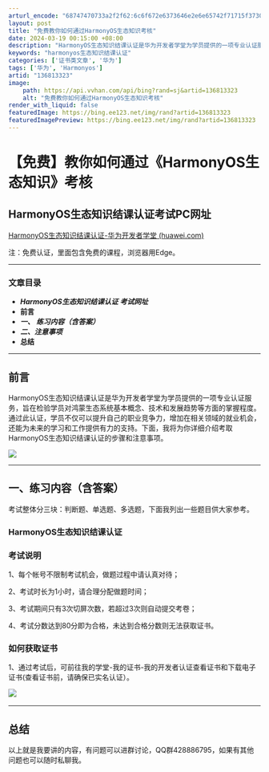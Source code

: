 ```yaml
---
arturl_encode: "68747470733a2f2f62:6c6f672e6373646e2e6e65742f71715f37303831343030382f:61727469636c652f64657461696c732f313336383133333233"
layout: post
title: "免费教你如何通过HarmonyOS生态知识考核"
date: 2024-03-19 00:15:00 +08:00
description: "HarmonyOS生态知识结课认证是华为开发者学堂为学员提供的一项专业认证服务，旨在检验学员对鸿蒙生"
keywords: "harmonyos生态知识结课认证"
categories: ['证书类文章', '华为']
tags: ['华为', 'Harmonyos']
artid: "136813323"
image:
    path: https://api.vvhan.com/api/bing?rand=sj&artid=136813323
    alt: "免费教你如何通过HarmonyOS生态知识考核"
render_with_liquid: false
featuredImage: https://bing.ee123.net/img/rand?artid=136813323
featuredImagePreview: https://bing.ee123.net/img/rand?artid=136813323
---
```


# 【免费】教你如何通过《HarmonyOS生态知识》考核

## HarmonyOS生态知识结课认证考试PC网址

[HarmonyOS生态知识结课认证-华为开发者学堂 (huawei.com)](https://developer.huawei.com/consumer/cn/training/exam-home/101682302405971193 "HarmonyOS生态知识结课认证-华为开发者学堂 (huawei.com)")

注：免费认证，里面包含免费的课程，浏览器用Edge。

---

### **文章目录**

* ***HarmonyOS生态知识结课认证***
  ***考试网址***
* **前言**
* ***一、***
  ***练习内容（含答案）***
* ***二、注意事项***
* **总结**

---

## 前言

HarmonyOS生态知识结课认证是华为开发者学堂为学员提供的一项专业认证服务，旨在检验学员对鸿蒙生态系统基本概念、技术和发展趋势等方面的掌握程度。通过此认证，学员不仅可以提升自己的职业竞争力，增加在相关领域的就业机会，还能为未来的学习和工作提供有力的支持。下面，我将为你详细介绍考取HarmonyOS生态知识结课认证的步骤和注意事项。

![](https://i-blog.csdnimg.cn/blog_migrate/f6a41c0cd633d4943cb633214b1fc2f1.jpeg)

---

## 一、练习内容（含答案）

考试整体分三块：判断题、单选题、多选题，下面我列出一些题目供大家参考。

### HarmonyOS生态知识结课认证

#### 

### 考试说明

1、每个帐号不限制考试机会，做题过程中请认真对待；

2、考试时长为1小时，请合理分配做题时间；

3、考试期间只有3次切屏次数，若超过3次则自动提交考卷；

4、考试分数达到80分即为合格，未达到合格分数则无法获取证书。

### 如何获取证书

1、通过考试后，可前往我的学堂-我的证书-我的开发者认证查看证书和下载电子证书(查看证书前，请确保已实名认证）。
  
![](https://i-blog.csdnimg.cn/blog_migrate/0d3d4a79d6d66d6268648cd109ce3302.png)
​

---

## 总结

以上就是我要讲的内容，有问题可以进群讨论，QQ群428886795，如果有其他问题也可以随时私聊我。
